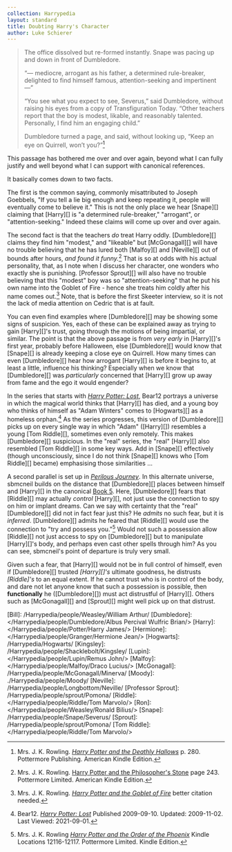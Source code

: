 ```yaml
---
collection: Harrypedia
layout: standard
title: Doubting Harry's Character
author: Luke Schierer
---
```


> The office dissolved but re-formed instantly. Snape was pacing up and down in
> front of Dumbledore.
>
> “— mediocre, arrogant as his father, a determined rule-breaker, delighted to
> find himself famous, attention-seeking and impertinent —”
>
> “You see what you expect to see, Severus,” said Dumbledore, without raising
> his eyes from a copy of Transfiguration Today. “Other teachers report that the
> boy is modest, likable, and reasonably talented. Personally, I find him an
> engaging child.”
>
> Dumbledore turned a page, and said, without looking up, “Keep an eye on
> Quirrell, won’t you?”[^20210901-1]

This passage has bothered me over and over again, beyond what I can fully
justify and well beyond what I can support with canonical references.

It basically comes down to two facts.

The first is the common saying, commonly misattributed to Joseph Goebbels, "If
you tell a lie big enough and keep repeating it, people will eventually come to
believe it." This is not the only place we hear [Snape][] claiming that
[Harry][] is "a determined rule-breaker," "arrogant", or "attention-seeking."
Indeed these claims will come up over and over again.

The second fact is that the teachers _do_ treat Harry oddly. [Dumbledore][]
claims they find him "modest," and "likeable" but [McGonagall][] will have no
trouble believing that he has lured both [Malfoy][] and [Neville][] out of
bounds after hours, _and found it funny._[^231003-4] That is so at odds with
his actual
personality, that, as I note when I discuss her character, one wonders who
exactly she is punishing. [Professor Sprout][] will also have no trouble
believing that this "modest" boy was so "attention-seeking" that he put his own
name into the Goblet of Fire - hence she treats him coldly after his name comes
out.[^20210901-2] Note, that is before the first Skeeter interview, so it is
not the lack of media attention on Cedric that is at fault.

You can even find examples where [Dumbledore][] may be showing some signs of
suspicion. Yes, each of these can be explained away as trying to gain
[Harry][]'s trust, going through the motions of being impartial, or similar.
The point is that the above passage is from _very early_ in [Harry][]'s first
year, probably before Halloween, else [Dumbledore][] would know that [Snape][]
is already keeping a close eye on Quirrell. How many times can even
[Dumbledore][] hear how arrogant [Harry][] is before it begins to, at least a
little, influence his thinking? Especially when we know that [Dumbledore][]
was _particularly_ concerned that [Harry][] grow up away from fame and the ego
it would engender?

In the series that starts with _[Harry Potter: Lost][B12HPL1]_, Bear12 portrays
a universe in which the magical world thinks that [Harry][] has died, and a
young boy who thinks of himself as "Adam Winters" comes to [Hogwarts][] as a
homeless orphan.[^20210901-3] As the series progresses, this version of
[Dumbledore][] picks up on every single way in which "Adam" \([Harry][]\)
resembles a young [Tom Riddle][], sometimes even only remotely. This makes
[Dumbledore][] suspicious. In the "real" series, the "real" [Harry][] also
resembled [Tom Riddle][] in some key ways. Add in [Snape][] effectively
(though unconsciously, since I do not think [Snape][] knows who [Tom Riddle][]
became) emphasising those similarities …

A second parallel is set up in _[Perilous Journey][]_. In this alternate
universe, sbmcneil builds on the distance that [Dumbledore][] places between
himself and [Harry][] in the canonical [Book 5][]. Here, [Dumbledore][] fears
that [Riddle][] may actually _control_ [Harry][], not just use the connection
to spy on him or implant dreams. Can we say with certainty that the "real"
[Dumbledore][] did not in fact fear just this? He _admits_ no such fear, but
it is _inferred_. [Dumbledore][] admits he feared that [Riddle][] would use the
connection to "try and possess you."[^221109-1] Would not such a possession
allow [Riddle][] not just access to spy on [Dumbledore][] but to manipulate
[Harry][]'s body, and perhaps even cast other spells through him? As you can
see, sbmcneil's point of departure is truly very small.

Given such a fear, that [Harry][] would not be in full control of himself, even
if [Dumbledore][] trusted _[Harry][]'s_ ultimate goodness, he distrusts
_[Riddle]'s_ to an equal extent. If he cannot trust who is in control of the
body, and dare not let anyone know that such a possession is possible, then
**functionally** he ([Dumbledore][]) must act distrustful of [Harry][]. Others
such as [McGonagall][] and [Sprout][] might well pick up on that distrust.

[^231003-4]:
    Mrs. J. K. Rowling. [Harry Potter and the Philosopher's Stone]
    page 243. Pottermore Limited. American Kindle Edition.

[^221109-1]:
    Mrs. J. K. Rowling
    _[Harry Potter and the Order of the Phoenix]_
    Kindle Locations 12116-12117. Pottermore Limited. Kindle Edition.

[Book 5]: https://www.librarything.com/work/115/book/225886709
[Perilous Journey]: https://www.fanfiction.net/s/8281675

[^20210901-1]:
    Mrs. J. K. Rowling.
    _[Harry Potter and the Deathly Hallows]_
    p. 280. Pottermore Publishing. American Kindle Edition.

[Harry Potter and the Deathly Hallows]: https://www.librarything.com/work/3577382/
[Harry Potter and the Order of the Phoenix]: https://www.librarything.com/work/115/
[Harry Potter and the Philosopher's Stone]: https://www.librarything.com/work/5403381/
[Harry Potter and the Goblet of Fire]: https://www.librarything.com/work/113/

[^20210901-2]:
    Mrs. J. K. Rowling.
    _[Harry Potter and the Goblet of Fire]_
    better citation needed.

[^20210901-3]:
    Bear12. _[Harry Potter: Lost][B12HPL2]_
    Published 2009-09-10. Updated: 2009-11-02. Last Viewed: 2021-09-01.

[B12HPL1]: https://www.fanfiction.net/s/5366780
[B12HPL2]: https://www.fanfiction.net/s/5366780

[Bill]: /Harrypedia/people/Weasley/William Arthur/
[Dumbledore]: </Harrypedia/people/Dumbledore/Albus Percival Wulfric Brian/>
[Harry]: </Harrypedia/people/Potter/Harry James/>
[Hermione]: </Harrypedia/people/Granger/Hermione Jean/>
[Hogwarts]: /Harrypedia/Hogwarts/
[Kingsley]: /Harrypedia/people/Shacklebolt/Kingsley/
[Lupin]: </Harrypedia/people/Lupin/Remus John/>
[Malfoy]: </Harrypedia/people/Malfoy/Draco Lucius/>
[McGonagall]: /Harrypedia/people/McGonagall/Minerva/
[Moody]: ./Harrypedia/people/Moody/
[Neville]: /Harrypedia/people/Longbottom/Neville/
[Professor Sprout]: /Harrypedia/people/sprout/Pomona/
[Riddle]: </Harrypedia/people/Riddle/Tom Marvolo/>
[Ron]: </Harrypedia/people/Weasley/Ronald Bilius/>
[Snape]: /Harrypedia/people/Snape/Severus/
[Sprout]: /Harrypedia/people/sprout/Pomona/
[Tom Riddle]: </Harrypedia/people/Riddle/Tom Marvolo/>
